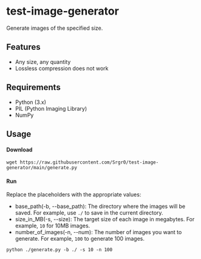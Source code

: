 # test-image-generator
Generate images of the specified size.

## Features
- Any size, any quantity
- Lossless compression does not work

## Requirements
- Python (3.x)
- PIL (Python Imaging Library)
- NumPy

## Usage
#### Download
```
wget https://raw.githubusercontent.com/Srgr0/test-image-generator/main/generate.py
```
#### Run
Replace the placeholders with the appropriate values:

- base_path(-b, --base_path): The directory where the images will be saved. For example, use `./` to save in the current directory.
- size_in_MB(-s, --size): The target size of each image in megabytes. For example, `10` for 10MB images.
- number_of_images(-n, --num): The number of images you want to generate. For example, `100` to generate 100 images.
```
python ./generate.py -b ./ -s 10 -n 100
```
